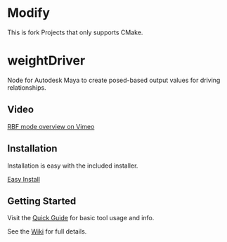 # Modify
This is fork Projects that only supports CMake.

# weightDriver
Node for Autodesk Maya to create posed-based output values for driving relationships.


## Video
[RBF mode overview on Vimeo](https://vimeo.com/196583536)

## Installation
Installation is easy with the included installer.

[Easy Install](https://github.com/IngoClemens/weightDriver/wiki/Installation)

## Getting Started
Visit the [Quick Guide](https://github.com/IngoClemens/weightDriver/wiki/Quick-Guide) for basic tool usage and info.

See the [Wiki](https://github.com/IngoClemens/weightDriver/wiki) for full details.
